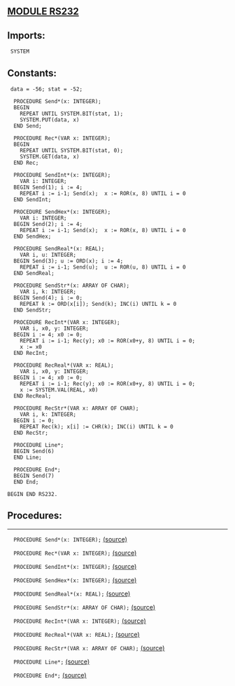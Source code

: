 
## [MODULE RS232](https://github.com/io-core/System/blob/main/RS232.Mod)

  ## Imports:
` SYSTEM`

  ## Constants:
```
 data = -56; stat = -52;

  PROCEDURE Send*(x: INTEGER);
  BEGIN
    REPEAT UNTIL SYSTEM.BIT(stat, 1);
    SYSTEM.PUT(data, x)
  END Send;
  
  PROCEDURE Rec*(VAR x: INTEGER);
  BEGIN
    REPEAT UNTIL SYSTEM.BIT(stat, 0);
    SYSTEM.GET(data, x)
  END Rec;

  PROCEDURE SendInt*(x: INTEGER);
    VAR i: INTEGER;
  BEGIN Send(1); i := 4;
    REPEAT i := i-1; Send(x);  x := ROR(x, 8) UNTIL i = 0
  END SendInt;

  PROCEDURE SendHex*(x: INTEGER);
    VAR i: INTEGER;
  BEGIN Send(2); i := 4;
    REPEAT i := i-1; Send(x);  x := ROR(x, 8) UNTIL i = 0
  END SendHex;

  PROCEDURE SendReal*(x: REAL);
    VAR i, u: INTEGER;
  BEGIN Send(3); u := ORD(x); i := 4;
    REPEAT i := i-1; Send(u);  u := ROR(u, 8) UNTIL i = 0
  END SendReal;

  PROCEDURE SendStr*(x: ARRAY OF CHAR);
    VAR i, k: INTEGER;
  BEGIN Send(4); i := 0;
    REPEAT k := ORD(x[i]); Send(k); INC(i) UNTIL k = 0
  END SendStr;

  PROCEDURE RecInt*(VAR x: INTEGER);
    VAR i, x0, y: INTEGER;
  BEGIN i := 4; x0 := 0;
    REPEAT i := i-1; Rec(y); x0 := ROR(x0+y, 8) UNTIL i = 0;
    x := x0
  END RecInt;

  PROCEDURE RecReal*(VAR x: REAL);
    VAR i, x0, y: INTEGER;
  BEGIN i := 4; x0 := 0;
    REPEAT i := i-1; Rec(y); x0 := ROR(x0+y, 8) UNTIL i = 0;
    x := SYSTEM.VAL(REAL, x0)
  END RecReal;

  PROCEDURE RecStr*(VAR x: ARRAY OF CHAR);
    VAR i, k: INTEGER;
  BEGIN i := 0;
    REPEAT Rec(k); x[i] := CHR(k); INC(i) UNTIL k = 0
  END RecStr;

  PROCEDURE Line*;
  BEGIN Send(6)
  END Line;
  
  PROCEDURE End*;
  BEGIN Send(7)
  END End;

BEGIN END RS232.
```
## Procedures:
---

`  PROCEDURE Send*(x: INTEGER);` [(source)](https://github.com/io-core/System/blob/main/RS232.Mod#L9)


`  PROCEDURE Rec*(VAR x: INTEGER);` [(source)](https://github.com/io-core/System/blob/main/RS232.Mod#L15)


`  PROCEDURE SendInt*(x: INTEGER);` [(source)](https://github.com/io-core/System/blob/main/RS232.Mod#L21)


`  PROCEDURE SendHex*(x: INTEGER);` [(source)](https://github.com/io-core/System/blob/main/RS232.Mod#L27)


`  PROCEDURE SendReal*(x: REAL);` [(source)](https://github.com/io-core/System/blob/main/RS232.Mod#L33)


`  PROCEDURE SendStr*(x: ARRAY OF CHAR);` [(source)](https://github.com/io-core/System/blob/main/RS232.Mod#L39)


`  PROCEDURE RecInt*(VAR x: INTEGER);` [(source)](https://github.com/io-core/System/blob/main/RS232.Mod#L45)


`  PROCEDURE RecReal*(VAR x: REAL);` [(source)](https://github.com/io-core/System/blob/main/RS232.Mod#L52)


`  PROCEDURE RecStr*(VAR x: ARRAY OF CHAR);` [(source)](https://github.com/io-core/System/blob/main/RS232.Mod#L59)


`  PROCEDURE Line*;` [(source)](https://github.com/io-core/System/blob/main/RS232.Mod#L65)


`  PROCEDURE End*;` [(source)](https://github.com/io-core/System/blob/main/RS232.Mod#L69)

